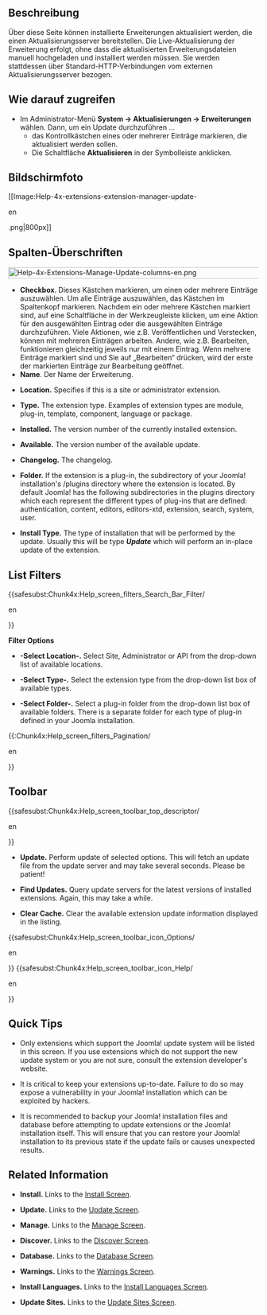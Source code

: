 <!-- Filename: Help4.x:Extensions:_Update / Display title: Erweiterungen: Aktualisieren -->

## Beschreibung

Über diese Seite können installierte Erweiterungen aktualisiert werden,
die einen Aktualisierungsserver bereitstellen. Die Live-Aktualisierung
der Erweiterung erfolgt, ohne dass die aktualisierten
Erweiterungsdateien manuell hochgeladen und installiert werden müssen.
Sie werden stattdessen über Standard-HTTP-Verbindungen vom externen
Aktualisierungsserver bezogen.

## Wie darauf zugreifen

- Im Administrator-Menü
  **System **→** Aktualisierungen **→** Erweiterungen** wählen. Dann, um
  ein Update durchzuführen ...
  - das Kontrollkästchen eines oder mehrerer Einträge markieren, die
    aktualisiert werden sollen.
  - Die Schaltfläche **Aktualisieren** in der Symbolleiste anklicken.

## Bildschirmfoto

\[\[Image:Help-4x-extensions-extension-manager-update-

en

.png\|800px\]\]

## Spalten-Überschriften

<img
src="https://docs.joomla.org/images/thumb/1/1d/Help-4x-Extensions-Manage-Update-columns-en.png/680px-Help-4x-Extensions-Manage-Update-columns-en.png"
decoding="async"
srcset="https://docs.joomla.org/images/1/1d/Help-4x-Extensions-Manage-Update-columns-en.png 1.5x"
data-file-width="871" data-file-height="29" width="680" height="23"
alt="Help-4x-Extensions-Manage-Update-columns-en.png" />

- **Checkbox**. Dieses Kästchen markieren, um einen oder mehrere
  Einträge auszuwählen. Um alle Einträge auszuwählen, das Kästchen im
  Spaltenkopf markieren. Nachdem ein oder mehrere Kästchen markiert
  sind, auf eine Schaltfläche in der Werkzeugleiste klicken, um eine
  Aktion für den ausgewählten Eintrag oder die ausgewählten Einträge
  durchzuführen. Viele Aktionen, wie z.B. Veröffentlichen und
  Verstecken, können mit mehreren Einträgen arbeiten. Andere, wie z.B.
  Bearbeiten, funktionieren gleichzeitig jeweils nur mit einem Eintrag.
  Wenn mehrere Einträge markiert sind und Sie auf „Bearbeiten“ drücken,
  wird der erste der markierten Einträge zur Bearbeitung geöffnet.
- **Name**. Der Name der Erweiterung.

<!-- -->

- **Location.** Specifies if this is a site or administrator extension.

<!-- -->

- **Type.** The extension type. Examples of extension types are module,
  plug-in, template, component, language or package.

<!-- -->

- **Installed.** The version number of the currently installed
  extension.

<!-- -->

- **Available.** The version number of the available update.

<!-- -->

- **Changelog.** The changelog.

<!-- -->

- **Folder.** If the extension is a plug-in, the subdirectory of your
  Joomla! installation's /plugins directory where the extension is
  located. By default Joomla! has the following subdirectories in the
  plugins directory which each represent the different types of plug-ins
  that are defined: authentication, content, editors, editors-xtd,
  extension, search, system, user.

<!-- -->

- **Install Type.** The type of installation that will be performed by
  the update. Usually this will be type ***Update*** which will perform
  an in-place update of the extension.

## List Filters

{{safesubst:Chunk4x:Help_screen_filters_Search_Bar_Filter/

en

}}

**Filter Options**

- **-Select Location-.** Select Site, Administrator or API from the
  drop-down list of available locations.

<!-- -->

- **-Select Type-.** Select the extension type from the drop-down list
  box of available types.

<!-- -->

- **-Select Folder-.** Select a plug-in folder from the drop-down list
  box of available folders. There is a separate folder for each type of
  plug-in defined in your Joomla installation.

{{:Chunk4x:Help_screen_filters_Pagination/

en

}}

## Toolbar

{{safesubst:Chunk4x:Help_screen_toolbar_top_descriptor/

en

}}

- **Update.** Perform update of selected options. This will fetch an
  update file from the update server and may take several seconds.
  Please be patient!

<!-- -->

- **Find Updates.** Query update servers for the latest versions of
  installed extensions. Again, this may take a while.

<!-- -->

- **Clear Cache.** Clear the available extension update information
  displayed in the listing.

{{safesubst:Chunk4x:Help_screen_toolbar_icon_Options/

en

}} {{safesubst:Chunk4x:Help_screen_toolbar_icon_Help/

en

}}

## Quick Tips

- Only extensions which support the Joomla! update system will be listed
  in this screen. If you use extensions which do not support the new
  update system or you are not sure, consult the extension developer's
  website.

<!-- -->

- It is critical to keep your extensions up-to-date. Failure to do so
  may expose a vulnerability in your Joomla! installation which can be
  exploited by hackers.

<!-- -->

- It is recommended to backup your Joomla! installation files and
  database before attempting to update extensions or the Joomla!
  installation itself. This will ensure that you can restore your
  Joomla! installation to its previous state if the update fails or
  causes unexpected results.

## Related Information

- **Install.** Links to the [Install
  Screen](https://docs.joomla.org/Help4.x:Extensions:_Install/en "Help4.x:Extensions: Install/en").

<!-- -->

- **Update.** Links to the [Update
  Screen](https://docs.joomla.org/Help4.x:Extensions:_Update/en "Help4.x:Extensions: Update/en").

<!-- -->

- **Manage.** Links to the [Manage
  Screen](https://docs.joomla.org/Help4.x:Extensions:_Manage/en "Help4.x:Extensions: Manage/en").

<!-- -->

- **Discover.** Links to the [Discover
  Screen](https://docs.joomla.org/Help4.x:Extensions:_Discover/en "Help4.x:Extensions: Discover/en").

<!-- -->

- **Database.** Links to the [Database
  Screen](https://docs.joomla.org/Help4.x:Information:_Database/en "Help4.x:Information: Database/en").

<!-- -->

- **Warnings.** Links to the [Warnings
  Screen](https://docs.joomla.org/Help4.x:Information:_Warnings/en "Help4.x:Information: Warnings/en").

<!-- -->

- **Install Languages.** Links to the [Install Languages
  Screen](https://docs.joomla.org/Help4.x:Extensions_Extension_Manager_Languages/en "Help4.x:Extensions Extension Manager Languages/en").

<!-- -->

- **Update Sites.** Links to the <a
  href="https://docs.joomla.org/index.php?title=Help4.x:Extensions_Extension_Manager_Update_Sites/en&amp;action=edit&amp;redlink=1"
  class="new"
  title="Help4.x:Extensions Extension Manager Update Sites/en (page does not exist)">Update
  Sites Screen</a>.
